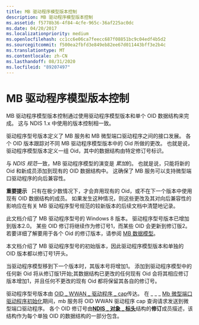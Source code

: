 ```yaml
---
title: MB 驱动程序模型版本控制
description: MB 驱动程序模型版本控制
ms.assetid: f5778b36-4f84-4cfe-965c-36af225ac0dc
ms.date: 04/20/2017
ms.localizationpriority: medium
ms.openlocfilehash: cc1cc6e06ca7feecc687f08851bc9c04edf4b5d2
ms.sourcegitcommit: f500ea2fbfd3e849eb82ee67d011443bff3e2b4c
ms.translationtype: MT
ms.contentlocale: zh-CN
ms.lasthandoff: 08/31/2020
ms.locfileid: "89207497"
---
```

# <a name="mb-driver-model-versioning"></a>MB 驱动程序模型版本控制


MB 驱动程序模型版本控制通过使用驱动程序模型版本和单个 OID 数据结构来完成。 这与 NDIS 1.x 中使用的版本控制相一致。

驱动程序型号版本定义了 MB 服务和 MB 微型端口驱动程序之间的接口发展。 各个 OID 版本跟踪对不同 MB 驱动程序模型版本中的 Oid 所做的更改。 也就是说，驱动程序模型版本定义一组 Oid，其中的数据结构由特定修订号标识。

与 *NDIS 规范*一致，MB 驱动程序模型的演变是 *累加*的。 也就是说，只能将新的 Oid 和新成员添加到现有的 OID 数据结构中。 这确保了 MB 服务可以支持微型端口驱动程序的向后兼容性。

**重要提示**   只有在极少数情况下，才会弃用现有的 Oid，或不在下一个版本中使用现有 OID 数据结构的成员。 如果发生这种情况，则这些更改及其对向后兼容性的影响应在有关 MB 驱动程序型号规范的较新版本的后续文档中清楚地记录。

 

此文档介绍了 MB 驱动程序型号的 Windows 8 版本。 驱动程序型号版本已增加到版本2.0。 某些 OID 修订将继续作为修订号1，而某些 OID 会更新到修订版2。 若要详细了解要用于各个 Oid 的修订版本，请参阅 [MB 数据模型](mb-data-model.md)。

本文档介绍了 MB 驱动程序型号的初始版本，因此驱动程序模型版本和单独的 OID 版本都以修订号1开头。

当驱动程序模型移到下一个版本时，其版本号将增加1。 添加到驱动程序模型中的任何新 Oid 将从修订版1开始;其数据结构已更改的任何现有 Oid 会将其相应修订版本增加1，并且任何不更改的现有 Oid 都将保留其各自的修订号。

驱动程序型号版本由 [OID \_ WWAN \_ 驱动程序 \_ cap](./oid-wwan-driver-caps.md)传达。 在 \_ \_ \_ [Mb 微型端口驱动程序初始化](mb-miniport-driver-initialization.md)期间，mb 服务将 OID WWAN 驱动程序 cap 查询请求发送到微型端口驱动程序。 各个 OID 修订号由[**NDIS \_ 对象 \_ 标头**](/windows-hardware/drivers/ddi/ntddndis/ns-ntddndis-_ndis_object_header)结构的**修订**成员描述，该结构作为每个单独 OID 的数据结构的一部分包含。

 


